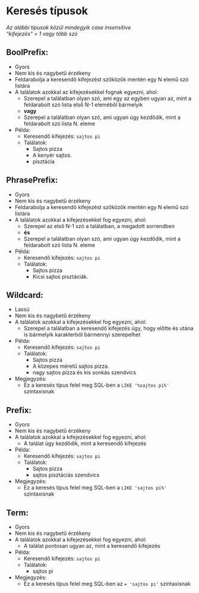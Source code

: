 # Keresés típusok

_Az alábbi típusok közül mindegyik case insensitive_ <br>
_"kifejezés" = 1 vagy több szó_

## BoolPrefix:
- Gyors
- Nem kis és nagybetű érzékeny
- Feldarabolja a keresendő kifejezést szöközök mentén egy N elemű szó listára
- A találatok azokkal az kifejezésekkel fognak egyezni, ahol:
	- Szerepel a találatban olyan szó, ami egy az egyben ugyan az, mint a feldarabolt szó lista első N-1 eleméből bármelyik
	- **vagy** 
	- Szerepel a találatban olyan szó, ami ugyan úgy kezdődik, mint a feldarabolt szó lista N. eleme
- Példa: 
	- Keresendő kifejezés: `sajtos pi`
	- Találatok: 
		- Sajtos pizza
		- A kenyér sajtos.
		- pisztácia

## PhrasePrefix:
- Gyors
- Nem kis és nagybetű érzékeny
- Feldarabolja a keresendő kifejezést szöközök mentén egy N elemű szó listára
- A találatok azokkal a kifejezésekkel fog egyezni, ahol:
	- Szerepel az első N-1 szó a találatban, a megadott sorrendben
	- **és**
	- Szerepel a találatban olyan szó, ami ugyan úgy kezdődik, mint a feldarabolt szó lista N. eleme
- Példa: 
	- Keresendő kifejezés: `sajtos pi`
	- Találatok: 
		- Sajtos pizza
		- Kicsi sajtos pisztáciák.

## Wildcard:
- Lassú
- Nem kis és nagybetű érzékeny
- A találatok azokkal a kifejezésekkel fog egyezni, ahol:
	- Szerepel a találatban a keresendő kifejezés úgy, hogy előtte és utána is bármelyik karakterből bármennyi szerepelhet
- Példa:
	- Keresendő kifejezés: `sajtos pi`
	- Találatok:
		- Sajtos pizza
		- A közepes méretű sajtos pizza.
		- nagy sajtos pizza és kis sonkás szendvics
- Megjegyzés:
	- Ez a keresés típus felel meg SQL-ben a `LIKE '%sajtos pi%'` szintaxisnak

## Prefix:
- Gyors
- Nem kis és nagybetű érzékeny
- A találatok azokkal a kifejezésekkel fog egyezni, ahol:
	- A találat úgy kezdődik, mint a keresendő kifejezés
- Példa:
	- Keresendő kifejezés: `sajtos pi`
	- Találatok:
		- Sajtos pizza
		- sajtos pisztáciás szendvics
- Megjegyzés:
	- Ez a keresés típus felel meg SQL-ben a `LIKE 'sajtos pi%'` szintaxisnak

## Term:

- Gyors
- Nem kis és nagybetű érzékeny
- A találatok azokkal a kifejezésekkel fog egyezni, ahol:
	- A találat pontosan ugyan az, mint a keresendő kifejezés
- Példa:
	- Keresendő kifejezés: `sajtos pi`
	- Találatok:
		- sajtos pi
- Megjegyzés:
	- Ez a keresés típus felel meg SQL-ben az `= 'sajtos pi'` szintaxisnak
